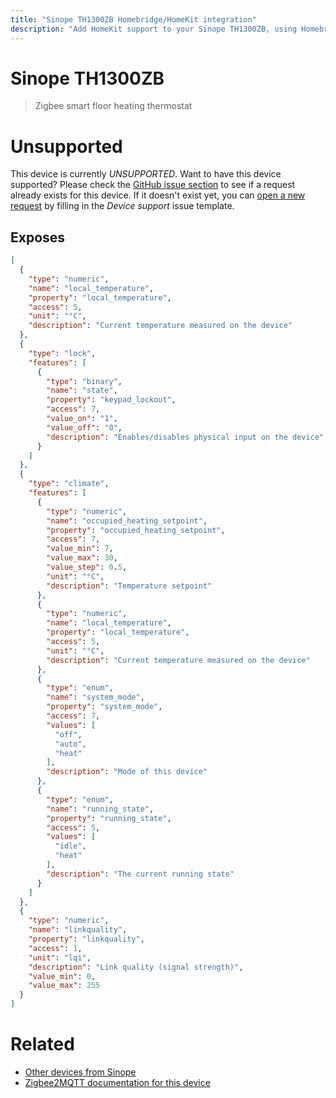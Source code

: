 ```yaml
---
title: "Sinope TH1300ZB Homebridge/HomeKit integration"
description: "Add HomeKit support to your Sinope TH1300ZB, using Homebridge, Zigbee2MQTT and homebridge-z2m."
---
```

<!---
This file has been GENERATED using src/docgen/docgen.ts
DO NOT EDIT THIS FILE MANUALLY!
-->
# Sinope TH1300ZB
> Zigbee smart floor heating thermostat


# Unsupported
This device is currently *UNSUPPORTED*.
Want to have this device supported? Please check the [GitHub issue section](https://github.com/itavero/homebridge-z2m/issues?q=TH1300ZB) to see if a request already exists for this device.
If it doesn't exist yet, you can [open a new request](https://github.com/itavero/homebridge-z2m/issues/new?assignees=&labels=enhancement&template=device_support.md&title=%5BDevice%5D+Sinope+TH1300ZB) by filling in the _Device support_ issue template.

## Exposes
```json
[
  {
    "type": "numeric",
    "name": "local_temperature",
    "property": "local_temperature",
    "access": 5,
    "unit": "°C",
    "description": "Current temperature measured on the device"
  },
  {
    "type": "lock",
    "features": [
      {
        "type": "binary",
        "name": "state",
        "property": "keypad_lockout",
        "access": 7,
        "value_on": "1",
        "value_off": "0",
        "description": "Enables/disables physical input on the device"
      }
    ]
  },
  {
    "type": "climate",
    "features": [
      {
        "type": "numeric",
        "name": "occupied_heating_setpoint",
        "property": "occupied_heating_setpoint",
        "access": 7,
        "value_min": 7,
        "value_max": 30,
        "value_step": 0.5,
        "unit": "°C",
        "description": "Temperature setpoint"
      },
      {
        "type": "numeric",
        "name": "local_temperature",
        "property": "local_temperature",
        "access": 5,
        "unit": "°C",
        "description": "Current temperature measured on the device"
      },
      {
        "type": "enum",
        "name": "system_mode",
        "property": "system_mode",
        "access": 7,
        "values": [
          "off",
          "auto",
          "heat"
        ],
        "description": "Mode of this device"
      },
      {
        "type": "enum",
        "name": "running_state",
        "property": "running_state",
        "access": 5,
        "values": [
          "idle",
          "heat"
        ],
        "description": "The current running state"
      }
    ]
  },
  {
    "type": "numeric",
    "name": "linkquality",
    "property": "linkquality",
    "access": 1,
    "unit": "lqi",
    "description": "Link quality (signal strength)",
    "value_min": 0,
    "value_max": 255
  }
]
```
# Related
* [Other devices from Sinope](../index.md#sinope)
* [Zigbee2MQTT documentation for this device](https://www.zigbee2mqtt.io/devices/TH1300ZB.html)